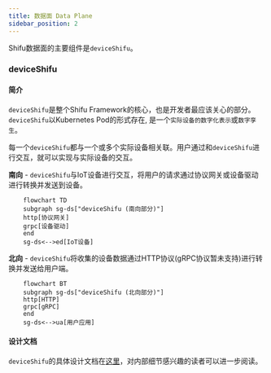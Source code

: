 ```yaml
---
title: 数据面 Data Plane
sidebar_position: 2
---
```


Shifu数据面的主要组件是`deviceShifu`。

### deviceShifu
#### 简介
`deviceShifu`是整个Shifu Framework的核心，也是开发者最应该关心的部分。`deviceShifu`以Kubernetes Pod的形式存在, 是一个`实际设备的数字化表示`或`数字孪生`。

每一个`deviceShifu`都与一个或多个实际设备相关联。用户通过和`deviceShifu`进行交互，就可以实现与实际设备的交互。

**南向** - `deviceShifu`与IoT设备进行交互，将用户的请求通过协议网关或设备驱动进行转换并发送到设备。

```mermaid
    flowchart TD
    subgraph sg-ds["deviceShifu (南向部分)"]
    http[协议网关]
   	grpc[设备驱动]
    end
    sg-ds<-->ed[IoT设备]
```
**北向** - `deviceShifu`将收集的设备数据通过HTTP协议(gRPC协议暂未支持)进行转换并发送给用户端。

```mermaid
    flowchart BT
    subgraph sg-ds["deviceShifu (北向部分)"]
    http[HTTP]
    grpc[gRPC]
    end
    sg-ds<-->ua[用户应用]
```

#### 设计文档
`deviceShifu`的具体设计文档在[这里](https://github.com/Edgenesis/shifu/blob/main/docs/design/design-deviceShifu-zh.md)，对内部细节感兴趣的读者可以进一步阅读。
